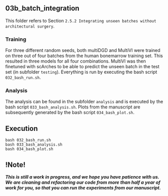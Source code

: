 ## 03b_batch_integration

This folder refers to Section `2.5.2 Integrating unseen batches without architectural surgery`.

### Training

For three different random seeds, both multiDGD and MultiVI were trained on three out of four batches from the human bonemarrow training set. This resulted in three models for all four combinations. MultiVI was then finetuned with scArches to be able to predict the unseen batch in the test set (in subfolder `testing`). Everything is run by executing the bash script `032_bash_run.sh`.

### Analysis

The analysis can be found in the subfolder `analysis` and is executed by the bash script `033_bash_analysis.sh`. Plots from the manuscript are subsequently generated by the bash script `034_bash_plot.sh`.

## Execution

```
bash 032_bash_run.sh
bash 033_bash_analysis.sh
bash 034_bash_plot.sh
```

## !Note!

***This is still a work in progress, and we hope you have patience with us. We are cleaning and refactoring our code from more than half a year of work for you, so that you can run the experiments from our manuscript.***